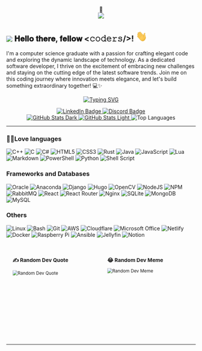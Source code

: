 
<div align="center">
  🤗<br>
    <img src="https://komarev.com/ghpvc/?username=redeye-fang&style=flat&color=00FFFF" />
</div>

<h2><img src="https://emojis.slackmojis.com/emojis/images/1531849430/4246/blob-sunglasses.gif?1531849430" width="30"/> 𝐇𝐞𝐥𝐥𝐨 𝐭𝐡𝐞𝐫𝐞, 𝐟𝐞𝐥𝐥𝐨𝐰 <𝚌𝚘𝚍𝚎𝚛𝚜/>! <img src="https://raw.githubusercontent.com/ABSphreak/ABSphreak/master/gifs/Hi.gif" width="30px"></h2>

<p>I'm a computer science graduate with a passion for crafting elegant code and exploring the dynamic landscape of technology. As a dedicated software developer, I thrive on the excitement of embracing new challenges and staying on the cutting edge of the latest software trends. Join me on this coding journey where innovation meets elegance, and let's build something extraordinary together! 💻✨</p>
<p align="center">
  <a href="https://git.io/typing-svg"><img src="https://readme-typing-svg.demolab.com?font=&weight=500&size=30&duration=2000&pause=500&color=00FFFF&center=true&vCenter=true&random=true&width=450&lines=%F0%9F%91%A8%E2%80%8D%F0%9F%92%BBAwe-inspiring+Coder;%F0%9F%8E%AEFromsoft+Fanboy;%E2%98%95Coffee+Alchemist;%F0%9F%8D%BABeer+Craftsmith;%F0%9F%94%90CyberSec+Connoisseur" alt="Typing SVG" />
  </a>
</p>

<div id="badges" align="center">
  <a href="https://www.linkedin.com/in/sagar-reddy-n/">
    <img src="https://img.shields.io/badge/LinkedIn-blue?style=for-the-badge&logo=linkedin&logoColor=white" alt="LinkedIn Badge"/>
  </a>
  <a href="https://discordapp.com/users/581475211246043136">
    <img src="https://img.shields.io/badge/Discord-%237289DA?style=for-the-badge&logo=discord&logoColor=white" alt="Discord Badge"/>
  </a>
</div>

<div id="github-stats" align="center">
    <a href="https://github.com/anuraghazra/github-readme-stats#gh-dark-mode-only">
        <img src="https://github-readme-stats.vercel.app/api?username=redeye-fang&hide_border=true&include_all_commits=true&count_private=true&show_icons=true&bg_color=00000000&custom_title=My%20Github%20Stats&theme=dark#gh-dark-mode-only" alt="GitHub Stats Dark">
    </a>
    <a href="https://github.com/anuraghazra/github-readme-stats#gh-light-mode-only">
        <img src="https://github-readme-stats.vercel.app/api?username=redeye-fang&hide_border=true&include_all_commits=true&count_private=true&show_icons=true&bg_color=00000000&theme=default#gh-light-mode-only" alt="GitHub Stats Light">
    </a>
    <img src="https://github-readme-stats.vercel.app/api/top-langs/?username=redeye-fang&hide_border=true&include_all_commits=true&count_private=true&layout=compact&bg_color=00000000&langs_count=8&card_height=320&theme=dark" alt="Top Languages">
</div>

---

### 👩‍💻Love languages

![C++](https://img.shields.io/badge/c++-%2300599C.svg?style=for-the-badge&logo=c%2B%2B&logoColor=white) ![C](https://img.shields.io/badge/c-%2300599C.svg?style=for-the-badge&logo=c&logoColor=white) ![C#](https://img.shields.io/badge/c%23-%23239120.svg?style=for-the-badge&logo=csharp&logoColor=white) ![HTML5](https://img.shields.io/badge/html5-%23E34F26.svg?style=for-the-badge&logo=html5&logoColor=white) ![CSS3](https://img.shields.io/badge/css3-%231572B6.svg?&style=for-the-badge&logo=css3&logoColor=white) ![Rust](https://img.shields.io/badge/rust-%23000000.svg?style=for-the-badge&logo=rust&logoColor=white) ![Java](https://img.shields.io/badge/java-%23ED8B00.svg?style=for-the-badge&logo=openjdk&logoColor=white) ![JavaScript](https://img.shields.io/badge/javascript-%23323330.svg?style=for-the-badge&logo=javascript&logoColor=%23F7DF1E) ![Lua](https://img.shields.io/badge/lua-%232C2D72.svg?style=for-the-badge&logo=lua&logoColor=white) ![Markdown](https://img.shields.io/badge/markdown-%23000000.svg?style=for-the-badge&logo=markdown&logoColor=white) ![PowerShell](https://img.shields.io/badge/PowerShell-%235391FE.svg?style=for-the-badge&logo=powershell&logoColor=white) ![Python](https://img.shields.io/badge/python-3670A0?style=for-the-badge&logo=python&logoColor=ffdd54) ![Shell Script](https://img.shields.io/badge/shell_script-%23121011.svg?style=for-the-badge&logo=gnu-bash&logoColor=white) 

### Frameworks and Databases

![Oracle](https://img.shields.io/badge/Oracle-F80000?style=for-the-badge&logo=oracle&logoColor=white) ![Anaconda](https://img.shields.io/badge/Anaconda-%2344A833.svg?style=for-the-badge&logo=anaconda&logoColor=white) ![Django](https://img.shields.io/badge/django-%23092E20.svg?style=for-the-badge&logo=django&logoColor=white) ![Hugo](https://img.shields.io/badge/Hugo-black.svg?style=for-the-badge&logo=Hugo) ![OpenCV](https://img.shields.io/badge/opencv-%23white.svg?style=for-the-badge&logo=opencv&logoColor=white) ![NodeJS](https://img.shields.io/badge/node.js-6DA55F?style=for-the-badge&logo=node.js&logoColor=white) ![NPM](https://img.shields.io/badge/NPM-%23CB3837.svg?style=for-the-badge&logo=npm&logoColor=white) ![RabbitMQ](https://img.shields.io/badge/rabbitmq-FF6600?style=for-the-badge&logo=rabbitmq&logoColor=white) ![React](https://img.shields.io/badge/react-%2320232a.svg?style=for-the-badge&logo=react&logoColor=%2361DAFB) ![React Router](https://img.shields.io/badge/React_Router-CA4245?style=for-the-badge&logo=react-router&logoColor=white) ![Nginx](https://img.shields.io/badge/nginx-%23009639.svg?style=for-the-badge&logo=nginx&logoColor=white) ![SQLite](https://img.shields.io/badge/sqlite-%2307405e.svg?style=for-the-badge&logo=sqlite&logoColor=white) ![MongoDB](https://img.shields.io/badge/MongoDB-%234ea94b.svg?style=for-the-badge&logo=mongodb&logoColor=white) ![MySQL](https://img.shields.io/badge/mysql-%2300000f.svg?style=for-the-badge&logo=mysql&logoColor=white)

### Others
![Linux](https://img.shields.io/badge/linux-%23FCC624.svg?&style=for-the-badge&logo=linux&logoColor=black") ![Bash](https://img.shields.io/badge/gnu%20bash-%234EAA25.svg?&style=for-the-badge&logo=gnu%20bash&logoColor=white) ![Git](https://img.shields.io/badge/git-%23F05032.svg?&style=for-the-badge&logo=git&logoColor=white) ![AWS](https://img.shields.io/badge/AWS-%23FF9900.svg?style=for-the-badge&logo=amazon-aws&logoColor=white) ![Cloudflare](https://img.shields.io/badge/Cloudflare-F38020?style=for-the-badge&logo=Cloudflare&logoColor=white) ![Microsoft Office](https://img.shields.io/badge/microsoft%20office-%23D83B01.svg?&style=for-the-badge&logo=microsoft%20office&logoColor=white)  ![Netlify](https://img.shields.io/badge/netlify-%23000000.svg?style=for-the-badge&logo=netlify&logoColor=#00C7B7)  ![Docker](https://img.shields.io/badge/docker-%230db7ed.svg?style=for-the-badge&logo=docker&logoColor=white) ![Raspberry Pi](https://img.shields.io/badge/-RaspberryPi-C51A4A?style=for-the-badge&logo=Raspberry-Pi) ![Ansible](https://img.shields.io/badge/ansible-%231A1918.svg?style=for-the-badge&logo=ansible&logoColor=white) ![Jellyfin](https://img.shields.io/badge/jellyfin-%23000B25.svg?style=for-the-badge&logo=Jellyfin&logoColor=00A4DC) ![Notion](https://img.shields.io/badge/Notion-%23000000.svg?style=for-the-badge&logo=notion&logoColor=white)

<svg fill="none" viewBox="0 0 600 300" width="600" height="300" xmlns="http://www.w3.org/2000/svg">
  <foreignObject width="100%" height="100%">
    <div xmlns="http://www.w3.org/1999/xhtml">
      <style>
        .extras {
          display: flex;
          justify-content: space-between;
        }
        .dev-content {
          flex: 1;
          margin: 20px;
        }
      </style>
      <div class="extras">
        <div class="dev-content">
            <h3>✍️ Random Dev Quote</h3>
            <img src="https://quotes-github-readme.vercel.app/api?type=horizontal&theme=dark" alt="Random Dev Quote">
        </div>
        <div class="dev-content">
            <h3>😂 Random Dev Meme</h3>
            <img src="https://randommeme-five.vercel.app/" style="height: 400px;" alt="Random Dev Meme">
        </div>
      </div>
    </div>
  </foreignObject>
</svg>


---
